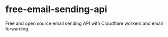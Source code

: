 # free-email-sending-api
Free and open source email sending API with Cloudflare workers and email forwarding.

